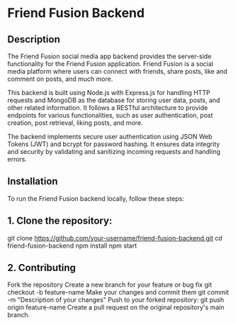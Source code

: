 # Friend Fusion Backend

## Description

The Friend Fusion social media app backend provides the server-side functionality for the Friend Fusion application. Friend Fusion is a social media platform where users can connect with friends, share posts, like and comment on posts, and much more.

This backend is built using Node.js with Express.js for handling HTTP requests and MongoDB as the database for storing user data, posts, and other related information. It follows a RESTful architecture to provide endpoints for various functionalities, such as user authentication, post creation, post retrieval, liking posts, and more.

The backend implements secure user authentication using JSON Web Tokens (JWT) and bcrypt for password hashing. It ensures data integrity and security by validating and sanitizing incoming requests and  handling errors.


## Installation

To run the Friend Fusion backend locally, follow these steps:

## 1. Clone the repository:

   git clone https://github.com/your-username/friend-fusion-backend.git
   cd friend-fusion-backend
   npm install
   npm start


## 2. Contributing
   Fork the repository
   Create a new branch for your feature or bug fix
   git checkout -b feature-name
   Make your changes and commit them
   git commit -m "Description of your changes"
   Push to your forked repository:
   git push origin feature-name
   Create a pull request on the original repository's main branch.
